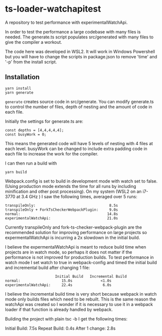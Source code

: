 # ts-loader-watchapitest
A repository to test performance with experimentalWatchApi.

In order to test the performance a large codebase with many files is needed.  The generate.ts script populates src/generated with many files to give the compiler a workout.

The code here was developed in WSL2. It will work in Windows Powershell but you will have to change the scripts in package.json to remove 'time' and '-p' from the install script.

## Installation

```
yarn install
yarn generate
```

<code>generate</code> creates source code in src/generate.  You can modify generate.ts to control the number of files, depth of nesting and the amount of code in each file.

Initially the settings for generate.ts are:
```
const depths = [4,4,4,4,4];
const busyWork = 0;
```

This means the generated code will have 5 levels of nesting with 4 files at each level.  busyWork can be changed to include extra padding code in each file to increase the work for the compiler.

I can then run a build with
```
yarn build
```

Webpack.config is set to build in development mode with watch set to false. (Using production mode extends the time for all runs by including minification and other post processing).  On my system (WSL2 on an i7-3770 at 3.4 GHz ) I saw the following times, averaged over 5 runs:

```
transpileOnly:                                  8.5s
transpileOnly + ForkTsCheckerWebpackPlugin:     9.0s
normal:                                        14.8s
experimentalWatchApi:                          21.0s
```

Currently transpileOnly and fork-ts-checker-webpack-plugin are the recommended solution for improving performance on large projects so expermentalWatchApi is incurring a 2x slowdown in the initial build.

I believe the expermentalWatchApi is meant to reduce build time when projects are in watch mode, so perhaps it does not matter if the performance is not improved for production builds. To test performance in watch mode I set watch to true in webpack-config and timed the initial build and incremental build after changing 1 file:
```
                       Initial Build   Incremental Build
normal:                   15.0s             <1.0s
experimentalWatchApi:     22.4s              6.0s
```

I believe the incremental build time is very short because webpack in watch mode only builds files which need to be rebuilt.  This is the same reason the watchApi was created so I wonder if it is necessary to use it in a webpack loader if that function is already handled by webpack.

Building the project with plain tsc -b I get the following times:

Initial Build:  7.5s
Repeat Build:   0.4s
After 1 change: 2.8s






